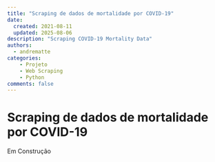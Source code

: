 ```yaml
---
title: "Scraping de dados de mortalidade por COVID-19"
date: 
  created: 2021-08-11
  updated: 2025-08-06
description: "Scraping COVID-19 Mortality Data"
authors:
  - andrematte
categories:
    - Projeto
    - Web Scraping
    - Python
comments: false
---
```



# Scraping de dados de mortalidade por COVID-19

Em Construção


